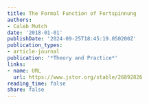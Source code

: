 ```yaml
---
title: The Formal Function of Fortspinnung
authors:
- Caleb Mutch
date: '2018-01-01'
publishDate: '2024-09-25T18:45:19.050200Z'
publication_types:
- article-journal
publication: '*Theory and Practice*'
links:
- name: URL
  url: https://www.jstor.org/stable/26892826
reading_time: false
share: false
---
```

